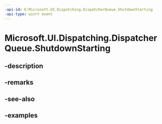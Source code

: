 ```yaml
---
-api-id: E:Microsoft.UI.Dispatching.DispatcherQueue.ShutdownStarting
-api-type: winrt event
---
```


# Microsoft.UI.Dispatching.DispatcherQueue.ShutdownStarting

<!--
public event Windows.Foundation.TypedEventHandler<Microsoft.UI.Dispatching.DispatcherQueue,Microsoft.UI.Dispatching.DispatcherQueueShutdownStartingEventArgs> ShutdownStarting;
-->


## -description

## -remarks

## -see-also

## -examples


